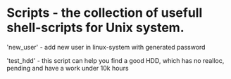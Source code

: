 # Scripts - the collection of usefull shell-scripts for Unix system.

'new_user' - add new user in linux-system with generated password

'test_hdd' - this script can help you find a good HDD, which has no realloc, pending and have a work under 10k hours
